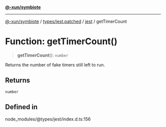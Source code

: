 [**@-xun/symbiote**](../../../../../README.md)

***

[@-xun/symbiote](../../../../../README.md) / [types/jest.patched](../../../README.md) / [jest](../README.md) / getTimerCount

# Function: getTimerCount()

> **getTimerCount**(): `number`

Returns the number of fake timers still left to run.

## Returns

`number`

## Defined in

node\_modules/@types/jest/index.d.ts:156
